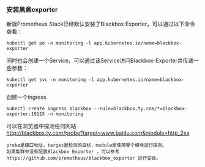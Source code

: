 ### 安装黑盒exporter
新版Prometheus Stack已经默认安装了Blackbox Exporter，可以通过以下命令查看：
```shell
kubectl get po -n monitoring -l app.kubernetes.io/name=blackbox-exporter
```
同时也会创建一个Service，可以通过该Service访问Blackbox-Exporter并传递一些参数：
```shell
kubectl get svc -n monitoring -l app.kubernetes.io/name=blackbox-exporter
```
创建一个ingress
```shell
kubectl create ingress blackbox --rule=blackbox.ty.com/*=blackbox-exporter:19115 -n monitoring
```
可以在浏览器中探测任何网站  
http://blackbox.ty.com/probe?target=www.baidu.com&module=http_2xx
```text
probe是接口地址，target是检测的目标，module是使用哪个模块进行探测。
如果集群中没有配置Blackbox Exporter ，可以参考
https://github.com/prometheus/blackbox_exporter 进行安装。
```
